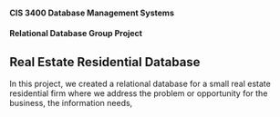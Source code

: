 #### CIS 3400 Database Management Systems 
#### Relational Database Group Project
## Real Estate Residential Database

In this project, we created a relational database for a small real estate residential firm where we address the problem or opportunity for the business, the information needs, 
